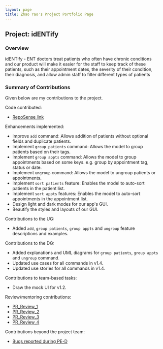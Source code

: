 ```yaml
---
layout: page
title: Zhao Yao's Project Portfolio Page
---
```


## Project: idENTify
### Overview
idENTify - ENT doctors treat patients who often have chronic conditions and our product will make it easier for the staff to keep track of these patients, such as their appointment dates, the severity of their condition, their diagnosis, and allow admin staff to filter different types of patients

### Summary of Contributions
Given below are my contributions to the project.

Code contributed: 
- [RepoSense link](https://nus-cs2103-ay2223s1.github.io/tp-dashboard/?search=wingkei67&breakdown=true&sort=groupTitle&sortWithin=title&since=2022-09-16&timeframe=commit&mergegroup=&groupSelect=groupByRepos&checkedFileTypes=docs~functional-code~test-code~other)

Enhancements implemented:
* Improve `add` command: Allows addition of patients without optional fields and duplicate patients.
* Implement `group patients` command: Allows the model to group patients based on their tags.
* Implement `group appts` command: Allows the model to group appointments based on some keys. e.g. group by appointment tag, status or date.
* Implement `ungroup` command: Allows the model to ungroup patients or appointments.
* Implement `sort patients` feature: Enables the model to auto-sort patients in the patient list.
* Implement `sort appts` features: Enables the model to auto-sort appointments in the appointment list.
* Design light and dark modes for our app's GUI.
* Beautify the styles and layouts of our GUI.

Contributions to the UG:
* Added `add`, `group patients`, `group appts` and `ungroup` feature descriptions and examples.

Contributions to the DG:
* Added explanations and UML diagrams for `group patients`, `group appts` and `ungroup` command.
* Updated use cases for all commands in v1.4.
* Updated use stories for all commands in v1.4.

Contributions to team-based tasks:
* Draw the mock UI for v1.2.

Review/mentoring contributions:
- [PR_Review_1](https://github.com/AY2223S1-CS2103T-T17-4/tp/pull/81)
- [PR_Review_2](https://github.com/AY2223S1-CS2103T-T17-4/tp/pull/84)
- [PR_Review_3](https://github.com/AY2223S1-CS2103T-T17-4/tp/pull/131)
- [PR_Review_4](https://github.com/AY2223S1-CS2103T-T17-4/tp/pull/154)

Contributions beyond the project team:
- [Bugs reported during PE-D](https://github.com/wingkei67/ped/issues)
